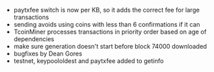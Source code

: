 * paytxfee switch is now per KB, so it adds the correct fee for large transactions
* sending avoids using coins with less than 6 confirmations if it can
* TcoinMiner processes transactions in priority order based on age of dependencies
* make sure generation doesn't start before block 74000 downloaded
* bugfixes by Dean Gores
* testnet, keypoololdest and paytxfee added to getinfo
